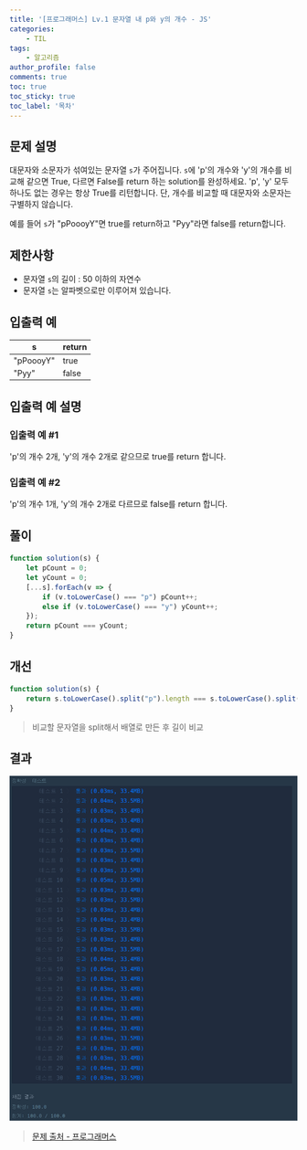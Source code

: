 ```yaml
---
title: '[프로그래머스] Lv.1 문자열 내 p와 y의 개수 - JS'
categories:
    - TIL
tags:
    - 알고리즘
author_profile: false
comments: true
toc: true
toc_sticky: true
toc_label: '목차'
---
```


## 문제 설명
대문자와 소문자가 섞여있는 문자열 `s`가 주어집니다. `s`에 'p'의 개수와 'y'의 개수를 비교해 같으면 True, 다르면 False를 return 하는 solution를 완성하세요. 'p', 'y' 모두 하나도 없는 경우는 항상 True를 리턴합니다. 단, 개수를 비교할 때 대문자와 소문자는 구별하지 않습니다.

예를 들어 `s`가 "pPoooyY"면 true를 return하고 "Pyy"라면 false를 return합니다.

## 제한사항
* 문자열 `s`의 길이 : 50 이하의 자연수
* 문자열 `s`는 알파벳으로만 이루어져 있습니다.

## 입출력 예

| s         | return |
|-----------|--------|
| "pPoooyY" | true   |
| "Pyy"     | false  |

## 입출력 예 설명
### 입출력 예 #1
'p'의 개수 2개, 'y'의 개수 2개로 같으므로 true를 return 합니다.

### 입출력 예 #2
'p'의 개수 1개, 'y'의 개수 2개로 다르므로 false를 return 합니다.

## 풀이
```javascript
function solution(s) {
    let pCount = 0;
    let yCount = 0;
    [...s].forEach(v => {
        if (v.toLowerCase() === "p") pCount++;
        else if (v.toLowerCase() === "y") yCount++;
    });
    return pCount === yCount;
}
```

## 개선
```javascript
function solution(s) {
    return s.toLowerCase().split("p").length === s.toLowerCase().split("y").length;
}
```
> 비교할 문자열을 split해서 배열로 만든 후 길이 비교

## 결과
![result](/assets/images/2023/08-21/algorithm-8-result.png)

>[문제 출처 - 프로그래머스](https://school.programmers.co.kr/learn/courses/30/lessons/12916)